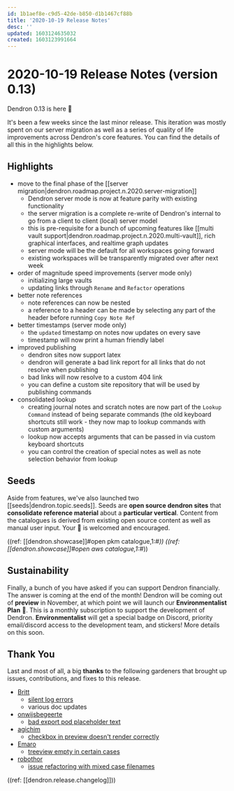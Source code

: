 ```yaml
---
id: 1b1aef8e-c9d5-42de-b850-d1b1467cf88b
title: '2020-10-19 Release Notes'
desc: ''
updated: 1603124635032
created: 1603123991664
---
```


# 2020-10-19 Release Notes (version 0.13)

Dendron 0.13 is here 🌱

It's been a few weeks since the last minor release. This iteration was mostly spent on our server migration as well as a series of quality of life improvements across Dendron's core features. You can find the details of all this in the highlights below. 

## Highlights
- move to the final phase of the [[server migration|dendron.roadmap.project.n.2020.server-migration]] 
    - Dendron server mode is now at feature parity with existing functionality 
    - the server migration is a complete re-write of Dendron's internal to go from a client to client (local) server model
    - this is pre-requisite for a bunch of upcoming features like [[multi vault support|dendron.roadmap.project.n.2020.multi-vault]], rich graphical interfaces, and realtime graph updates
    - server mode will be the default for all workspaces going forward
    - existing workspaces will be transparently migrated over after next week
- order of magnitude speed improvements (server mode only)
    - initializing large vaults
    - updating links through `Rename` and `Refactor` operations 
- better note references
    - note references can now be nested 
    - a reference to a header can be made by selecting any part of the header before running `Copy Note Ref`
- better timestamps (server mode only)
    - the `updated` timestamp on notes now updates on every save
    - timestamp will now print a human friendly label 
- improved publishing
    - dendron sites now support latex
    - dendron will generate a bad link report for all links that do not resolve when publishing
    - bad links will now resolve to a custom 404 link
    - you can define a custom site repository that will be used by publishing commands
- consolidated lookup
    - creating journal notes and scratch notes are now part of the `Lookup Command` instead of being separate commands (the old keyboard shortcuts still work - they now map to lookup commands with custom arguments)
    - lookup now accepts arguments that can be passed in via custom keyboard shortcuts
    - you can control the creation of special notes as well as note selection behavior from lookup

## Seeds

Aside from features, we've also launched two [[seeds|dendron.topic.seeds]]. Seeds are **open source dendron sites** that **consolidate reference material** about a **particular vertical**. Content from the catalogues is derived from existing open source content as well as manual user input. Your 🙏 is welcomed and encouraged. 

((ref: [[dendron.showcase]]#open pkm catalogue,1:#*))
((ref: [[dendron.showcase]]#open aws catalogue,1:#*))

## Sustainability

Finally, a bunch of you have asked if you can support Dendron financially. The answer is coming at the end of the month! Dendron will be coming out of **preview** in November, at which point we will launch our **Environmentalist Plan** 🌲. This is a monthly subscription to support the development of Dendron. **Environmentalist** will get a special badge on Discord, priority email/discord access to the development team, and stickers! More details on this soon.

## Thank You

Last and most of all, a big **thanks** to the following gardeners that brought up issues, contributions, and fixes to this release.
- [Britt](https://github.com/bs)
    - [silent log errors](https://github.com/dendronhq/dendron/issues/277)
    - various doc updates 
- [onwijsbegeerte](https://github.com/onwijsbegeerte)
    - [bad export pod placeholder text](https://github.com/dendronhq/dendron/issues/270)
- [agichim ](https://github.com/agichim)
    - [checkbox in preview doesn't render correctly](https://github.com/dendronhq/dendron/issues/269)
- [Emaro](https://github.com/Emaro)
    - [treeview empty in certain cases](https://github.com/dendronhq/dendron/issues/263)
- [robothor](https://github.com/robothor)
    - [issue refactoring with mixed case filenames](https://github.com/dendronhq/dendron/issues/250)


((ref: [[dendron.release.changelog]]))